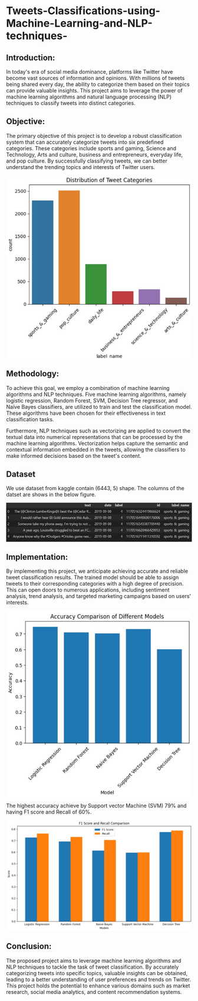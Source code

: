 # Tweets-Classifications-using-Machine-Learning-and-NLP-techniques-
## Introduction:
In today's era of social media dominance, platforms like Twitter have become vast sources of information and opinions. With millions of tweets being shared every day, the ability to categorize them based on their topics can provide valuable insights. This project aims to leverage the power of machine learning algorithms and natural language processing (NLP) techniques to classify tweets into distinct categories.

## Objective:
The primary objective of this project is to develop a robust classification system that can accurately categorize tweets into six predefined categories. These categories include sports and gaming, Science and Technology, Arts and culture, business and entrepreneurs, everyday life, and pop culture. By successfully classifying tweets, we can better understand the trending topics and interests of Twitter users.

<p align="center">
  <img src="/Figures/4.jpg" align="center" >
</p>

## Methodology:
To achieve this goal, we employ a combination of machine learning algorithms and NLP techniques. Five machine learning algorithms, namely logistic regression, Random Forest, SVM, Decision Tree regressor, and Naïve Bayes classifiers, are utilized to train and test the classification model. These algorithms have been chosen for their effectiveness in text classification tasks.

Furthermore, NLP techniques such as vectorizing are applied to convert the textual data into numerical representations that can be processed by the machine learning algorithms. Vectorization helps capture the semantic and contextual information embedded in the tweets, allowing the classifiers to make informed decisions based on the tweet's content.

## Dataset
We use dataset from kaggle contain (6443, 5) shape. The columns of the datset are shows in the below figure.
<p align="center">
  <img src="/Figures/1.jpg" align="center" >
</p>

## Implementation:
By implementing this project, we anticipate achieving accurate and reliable tweet classification results. The trained model should be able to assign tweets to their corresponding categories with a high degree of precision. This can open doors to numerous applications, including sentiment analysis, trend analysis, and targeted marketing campaigns based on users' interests.
<p align="center">
  <img src="/Figures/2.jpg" align="center" >
</p>

The highest accuracy achieve by Support vector Machine (SVM) 79% and having F1 score and Recall of 60%. 
<p align="center">
  <img src="/Figures/3.jpg" align="center" >
</p>

## Conclusion:
The proposed project aims to leverage machine learning algorithms and NLP techniques to tackle the task of tweet classification. By accurately categorizing tweets into specific topics, valuable insights can be obtained, leading to a better understanding of user preferences and trends on Twitter. This project holds the potential to enhance various domains such as market research, social media analytics, and content recommendation systems.

